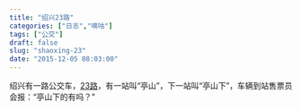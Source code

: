 ```yaml
---
title: "绍兴23路"
categories: ["日志","嘀咕"]
tags: ["公交"]
draft: false
slug: "shaoxing-23"
date: "2015-12-05 08:03:00"
---
```


绍兴有一路公交车，<a href="http://shaoxing.8684.cn/x_3afc1045" target="_blank" title="8684公交">23路</a>，有一站叫“亭山”，下一站叫“亭山下”，车辆到站售票员会报：“亭山下的有吗？”
